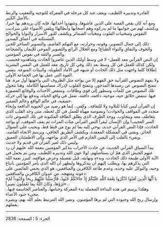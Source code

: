 ------------------------------------------------------------------------

القادرة وتدبيره اللطيف، ويقف عند كل مرحلة في المعركة للتوجيه والتعقيب
والربط بالأصل الكبير.  
ومع أنه كان يقص القصة على الذين عاشوها، وشهدوا أحداثها، فإنه كان يزيدهم
بها خبرا، ويكشف لهم من جوانبها ما لم يدركوه وهم أصحابها وأبطالها! ويلقي
الأضواء على سراديب النفوس ومنحنيات القلوب ومخبآت الضمائر ويكشف للنور
الأسرار والنوايا والخوالج المستكنة في أعماق الصدور.  
ذلك إلى جمال التصوير، وقوته، وحرارته، مع التهكم القاصم، والتصوير الساخر
للجبن والخوف والنفاق والتواء الطباع! ومع الجلال الرائع والتصوير الموحي
للإيمان والشجاعة والصبر والثقة في نفوس المؤمنين.  
إن النص القرآني معد للعمل- لا في وسط أولئك الذين عاصروا الحادث وشاهدوه
فحسب. ولكن كذلك للعمل في كل وسط بعد ذلك وفي كل تاريخ. معد للعمل في النفس
البشرية إطلاقا كلما واجهت مثل ذلك الحادث أو شبهه في الآماد الطويلة،
والبيئات المنوعة. بنفس القوة التي عمل بها في الجماعة الأولى.  
ولا يفهم النصوص القرآنية حق الفهم إلا من يواجه مثل الظروف التي واجهتها
أول مرة. هنا تنفتح النصوص عن رصيدها المذخور، وتتفتح القلوب لإدراك
مضامينها الكاملة. وهنا تتحول تلك النصوص من كلمات وسطور إلى قوى وطاقات.
وتنتفض الأحداث والوقائع المصورة فيها. تنتفض خلائق حية، موحية، دافعة،
دافقة، تعمل في واقع الحياة، وتدفع بها إلى حركة حقيقية، في عالم الواقع
وعالم الضمير.  
إن القرآن ليس كتابا للتلاوة ولا للثقافة.. وكفى.. إنما هو رصيد من الحيوية
الدافعة وإيحاء متجدد في المواقف والحوادث! ونصوصه مهيأة للعمل في كل لحظة،
متى وجد القلب الذي يتعاطف معه ويتجاوب، ووجد الظرف الذي يطلق الطاقة
المكنونة في تلك النصوص ذات السر العجيب! وإن الإنسان ليقرأ النص القرآني
مئات المرات ثم يقف الموقف، أو يواجه الحادث، فإذا النص القرآني جديد، يوحي
إليه بما لم يوح من قبط قط، ويجيب على السؤال الحائر، ويفتي في المشكلة
المعقدة، ويكشف الطريق الخافي، ويرسم الاتجاه القاصد، ويفيء بالقلب إلى
اليقين الجازم في الأمر الذي يواجهه، وإلى الاطمئنان العميق.  
وليس ذلك لغير القرآن في قديم ولا حديث.  
يبدأ السياق القرآني الحديث عن حادث الأحزاب بتذكير المؤمنين بنعمة الله
عليهم أن رد عنهم الجيش الذي همّ أن يستأصلهم، لولا عون الله وتدبيره
اللطيف. ومن ثم يجمل في الآية الأولى طبيعة ذلك الحادث، وبدءه ونهايته، قبل
تفصيله وعرض مواقفه. لتبرز نعمة الله التي يذكرهم بها، ويطلب إليهم أن
يتذكروها وليظهر أن الله الذي يأمر المؤمنين باتباع وحيه، والتوكل عليه
وحده، وعدم طاعة الكافرين والمنافقين، هو الذي يحمي القائمين على دعوته
ومنهجه، من عدوان الكافرين والمنافقين:  
«يا أَيُّهَا الَّذِينَ آمَنُوا اذْكُرُوا نِعْمَةَ اللَّهِ عَلَيْكُمْ إِذْ جاءَتْكُمْ جُنُودٌ، فَأَرْسَلْنا
عَلَيْهِمْ رِيحاً وَجُنُوداً لَمْ تَرَوْها، وَكانَ اللَّهُ بِما تَعْمَلُونَ بَصِيراً» ..  
وهكذا يرسم في هذه البداءة المجملة بدء المعركة وختامها، والعناصر الحاسمة
فيها.. مجيء جنود الأعداء.  
وإرسال ريح الله وجنوده التي لم يرها المؤمنون. ونصر الله المرتبط بعلم
الله بهم، وبصره بعملهم.

------------------------------------------------------------------------

الجزء: 5 ¦ الصفحة: 2836
